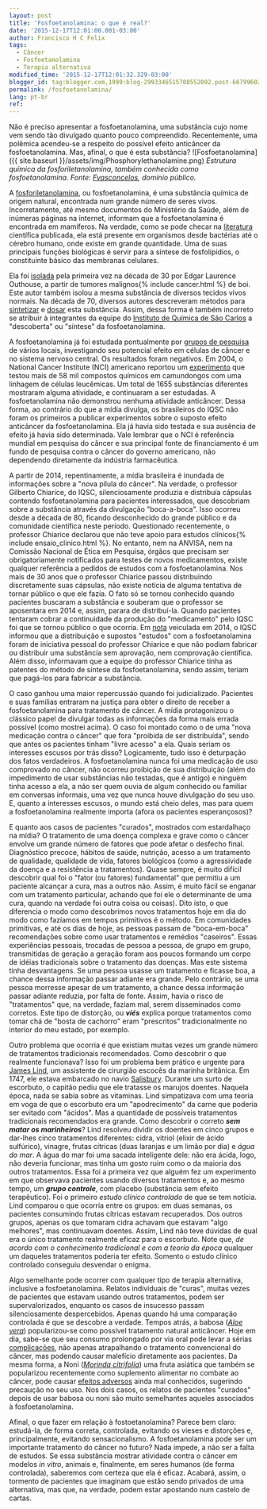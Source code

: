 ```yaml
---
layout: post
title: 'Fosfoetanolamina: o que é real?'
date: '2015-12-17T12:01:00.001-03:00'
author: Francisco H C Felix
tags:
  - Câncer
  - Fosfoetanolamina
  - Terapia alternativa
modified_time: '2015-12-17T12:01:32.329-03:00'
blogger_id: tag:blogger.com,1999:blog-2993346515708552092.post-6679960266040497065
permalink: /fosfoetanolamina/
lang: pt-br
ref:
---
```


Não é preciso apresentar a fosfoetanolamina, uma substância cujo nome vem sendo tão divulgado quanto pouco compreendido. Recentemente, uma polêmica acendeu-se a respeito do possível efeito anticâncer da fosfoetanolamina. Mas, afinal, o que é esta substância?
![Fosfoetanolamina]({{ site.baseurl }}/assets/img/Phosphorylethanolamine.png)
*Estrutura química da fosforiletanolamina, também conhecida como fosfoetanolamina. Fonte: [Fvasconcelos](https://commons.wikimedia.org/wiki/User:Fvasconcellos), domínio público.*
<!--more-->

A [fosforiletanolamina](http://pubchem.ncbi.nlm.nih.gov/compound/1015#section=Top), ou fosfoetanolamina,
é uma substância química de origem natural, encontrada num grande número de seres vivos. Incorretamente,
até mesmo documentos do Ministério da Saúde, além de inúmeras páginas na internet, informam que a fosfoetanolamina é encontrada em mamíferos. Na verdade, como se pode checar na [literatura](http://pubchem.ncbi.nlm.nih.gov/compound/1015#section=Literature) científica publicada, ela está presente em organismos desde bactérias até o cérebro humano, onde existe em grande quantidade. Uma de suas principais funções biológicas é servir para a síntese de fosfolipídios, o constituinte básico das membranas celulares.

Ela foi [isolada](https://www.ncbi.nlm.nih.gov/pmc/articles/PMC1263382/?page=1) pela primeira vez na década de 30 por Edgar Laurence Outhouse, a partir de
tumores malignos{% include cancer.html %} de boi. Este autor também isolou a mesma substância de diversos tecidos
vivos normais. Na década de 70, diversos autores descreveram métodos para [sintetizar](http://www.ncbi.nlm.nih.gov/pubmed/991375) e [dosar](http://www.ncbi.nlm.nih.gov/pubmed/942052) esta substância. Assim, dessa forma é
também incorreto se atribuir à integrantes da equipe do [Instituto de Química de São Carlos](http://www5.iqsc.usp.br) a "descoberta" ou "síntese" da fosfoetanolamina.

A fosfoetanolamina já foi estudada pontualmente por [grupos de pesquisa](https://pubchem.ncbi.nlm.nih.gov/compound/1015#section=Biological-Test-Results) de vários locais, investigando seu potencial efeito em células de câncer e no sistema nervoso central. Os resultados foram negativos. Em 2004, o National Cancer Institute (NCI) americano reportou um [experimento](https://pubchem.ncbi.nlm.nih.gov/bioassay/248#section=Top) que testou mais de 58 mil compostos químicos em camundongos com uma linhagem de células leucêmicas. Um total de 1655 substâncias diferentes mostraram alguma atividade, e continuaram a ser estudadas. A fosfoetanolamina não demonstrou nenhuma atividade anticâncer. Dessa forma, ao contrário do que a
mídia divulga, os brasileiros do IQSC não foram os primeiros a publicar experimentos sobre o suposto efeito anticâncer da fosfoetanolamina. Ela já havia sido testada e sua ausência de efeito já havia
sido determinada. Vale lembrar que o NCI é referência mundial em pesquisa do câncer e sua
principal fonte de financiamento é um fundo de pesquisa contra o câncer do governo americano,
não dependendo diretamente da indústria farmacêutica.

A partir de 2014, repentinamente, a mídia brasileira é inundada de informações sobre a "nova pílula do câncer". Na verdade, o professor Gilberto Chiarice, do IQSC, silenciosamente produzia e distribuía
cápsulas contendo fosfoetanolamina para pacientes interessados, que descobriam sobre a substância através da divulgação "boca-a-boca". Isso ocorreu desde a década de 80, ficando desconhecido do
grande público e da comunidade científica neste período. Questionado recentemente, o professor Chiarice declarou que não teve apoio para estudos clínicos{% include ensaio_clinico.html %}. No entanto, nem na ANVISA, nem na
Comissão Nacional de Ética em Pesquisa, órgãos que precisam ser obrigatoriamente notificados para testes de novos medicamentos, existe qualquer referência a pedidos de estudos com a fosfoetanolamina. Nos mais de 30 anos que o professor Chiarice passou distribuindo discretamente suas cápsulas, não existe notícia de alguma tentativa de tornar público o que ele fazia. O fato só se tornou conhecido quando pacientes buscaram a substância e souberam que o professor se aposentara em 2014 e, assim, parara de distribuí-la. Quando pacientes tentaram cobrar a continuidade da produção do "medicamento" pelo IQSC foi que se tornou público o que ocorria. Em [nota](http://www5.iqsc.usp.br/esclarecimentos-a-sociedade/) veiculada em 2014, o IQSC informou que a distribuição e supostos "estudos" com a fosfoetanolamina foram de iniciativa pessoal do professor Chiarice e que não podiam fabricar ou distribuir uma substância sem aprovação, nem comprovação científica. Além disso, informavam que a equipe do professor Chiarice tinha as patentes do método de síntese da fosfoetanolamina, sendo assim, teriam que pagá-los para fabricar a substância.

O caso ganhou uma maior repercussão quando foi judicializado. Pacientes e suas famílias entraram na justiça para obter o direito de receber a fosfoetanolamina para tratamento de câncer. A mídia protagonizou o clássico papel de divulgar todas as informações da forma mais errada possível (como mostrei acima). O caso foi montado como o de uma "nova medicação contra o câncer" que fora "proibida de ser distribuída", sendo que antes os pacientes tinham "livre acesso" a ela. Quais seriam os interesses escusos por trás disso? Logicamente, tudo isso é deturpação dos fatos verdadeiros. A fosfoetanolamina nunca foi uma medicação de uso comprovado no câncer, não ocorreu proibição de sua distribuição (além do impedimento de usar substâncias não testadas, que é antigo) e ninguém tinha acesso a ela, a não ser quem ouvia de algum conhecido ou familiar em conversas informais, uma vez que nunca houve divulgação do seu uso. E, quanto a interesses escusos, o mundo está cheio deles, mas para quem a fosfoetanolamina realmente importa (afora os pacientes esperançosos)?

E quanto aos casos de pacientes "curados", mostrados com estardalhaço na mídia? O tratamento de uma doença complexa e grave como o câncer envolve um grande número de fatores que pode afetar o desfecho final. Diagnóstico precoce, hábitos de saúde, nutrição, acesso a um tratamento de qualidade, qualidade de vida, fatores biológicos (como a agressividade da doença e a resistência a tratamentos). Quase sempre, é muito difícil descobrir qual foi o "fator (ou fatores) fundamental" que permitiu a um paciente alcançar a cura, mas a outros não. Assim, é muito fácil se enganar com um tratamento particular, achando que foi ele o determinante de uma cura, quando na verdade foi outra coisa ou coisas). Dito isto, o que diferencia o modo como descobrimos novos tratamentos hoje em dia do modo como fazíamos em tempos primitivos é o método. Em comunidades primitivas, e até os dias de hoje, as pessoas passam de "boca-em-boca" recomendações sobre como usar tratamentos e remédios "caseiros". Essas experiências pessoais, trocadas de pessoa a pessoa, de grupo em grupo, transmitidas de geração a geração foram aos poucos formando um corpo de idéias tradicionais sobre o tratamento das doenças. Mas este sistema tinha desvantagens. Se uma pessoa usasse um tratamento e ficasse boa, a chance dessa informação passar adiante era grande. Pelo contrário, se uma pessoa morresse apesar de um tratamento, a chance dessa informação passar adiante reduzia, por falta de fonte. Assim, havia o risco de "tratamentos" que, na verdade, faziam mal, serem disseminados como corretos. Este tipo de distorção, ou **_viés_** explica porque tratamentos como tomar chá de "bosta de cachorro" eram "prescritos" tradicionalmente no interior do meu estado, por exemplo.

Outro problema que ocorria é que existiam muitas vezes um grande número de tratamentos tradicionais recomendados. Como descobrir o que realmente funcionava? Isso foi um problema bem prático e urgente para [James Lind](https://en.wikipedia.org/wiki/James_Lind), um assistente de cirurgião escocês da marinha britânica. Em 1747, ele estava embarcado no navio [Salisbury](http://www.jameslindlibrary.org/articles/who-was-james-lind-and-what-exactly-did-he-achieve/). Durante um surto de escorbuto, o capitão pediu que ele tratasse os marujos doentes. Naquela época, nada se sabia sobre as vitaminas. Lind simpatizava com uma teoria em voga de que o escorbuto era um "apodrecimento" da carne que poderia ser evitado com "ácidos". Mas a quantidade de possíveis tratamentos tradicionais recomendados era grande. Como descobrir o correto **_sem matar os marinheiros_**? Lind resolveu dividir os doentes em cinco grupos e dar-lhes cinco tratamentos diferentes: cidra, vitriol (elixir de ácido sulfúrico), vinagre, frutas cítricas (duas laranjas e um limão por dia) e _água do mar_. A água do mar foi uma sacada inteligente dele: não era ácida, logo, não deveria funcionar, mas tinha um gosto ruim como o da maioria dos outros tratamentos. Essa foi a primeira vez que alguém fez um experimento em que observava pacientes usando diversos tratamentos e, ao mesmo tempo, um **_grupo controle_**, com placebo (substância sem efeito terapêutico). Foi o primeiro _estudo clínico controlado_ de que se tem notícia. Lind comparou o que ocorria entre os grupos: em duas semanas, os pacientes consumindo frutas cítricas estavam recuperados. Dos outros grupos, apenas os que tomaram cidra achavam que estavam "algo melhores", mas continuavam doentes. Assim, Lind não teve dúvidas de qual era o único tratamento realmente eficaz para o escorbuto. Note que, _de acordo com o conhecimento tradicional e com a teoria da época_ qualquer um daqueles tratamentos poderia ter efeito. Somento o estudo clínico controlado conseguiu desvendar o enigma.

Algo semelhante pode ocorrer com qualquer tipo de terapia alternativa, inclusive a fosfoetanolamina. Relatos individuais de "curas", muitas vezes de pacientes que estavam usando outros tratamentos, podem ser supervalorizados, enquanto os casos de insucesso passam silenciosamente despercebidos. Apenas quando há uma comparação controlada é que se descobre a verdade. Tempos atrás, a babosa ([_Aloe vera_](https://pt.wikipedia.org/wiki/Babosa)) popularizou-se como possível tratamento natural anticâncer. Hoje em dia, sabe-se que seu consumo prolongado por via oral pode levar a sérias [complicações](https://nccih.nih.gov/health/aloevera), não apenas atrapalhando o tratamento convencional do câncer, mas podendo causar malefício diretamente aos pacientes. Da mesma forma, a Noni ([_Morinda citrifolia_](https://pt.wikipedia.org/wiki/Noni)) uma fruta asiática que também se popularizou recentemente como suplemento alimentar no combate ao câncer, pode causar [efeitos adversos](https://nccih.nih.gov/health/noni) ainda mal conhecidos, sugerindo precaução no seu uso. Nos dois casos, os relatos de pacientes "curados" depois de usar babosa ou noni são muito semelhantes aqueles associados à fosfoetanolamina.

Afinal, o que fazer em relação à fostoetanolamina? Parece bem claro: estudá-la, de forma correta, controlada, evitando os vieses e distorções e, principalmente, evitando sensacionalismo. A fosfoetanolamina pode ser um importante tratamento do câncer no futuro? Nada impede, a não ser a falta de estudos. Se essa substância mostrar atividade contra o câncer em modelos _in vitro_, animais e, finalmente, em seres humanos (de forma controlada), saberemos com certeza que ela é eficaz. Acabará, assim, o tormento de pacientes que imaginam que estão sendo privados de uma alternativa, mas que, na verdade, podem estar apostando num castelo de cartas.
